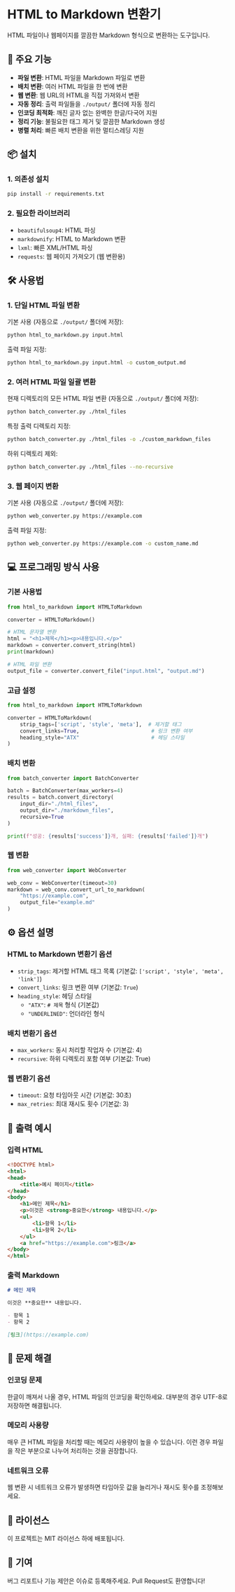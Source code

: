 # HTML to Markdown 변환기

HTML 파일이나 웹페이지를 깔끔한 Markdown 형식으로 변환하는 도구입니다.

## 🚀 주요 기능

- **파일 변환**: HTML 파일을 Markdown 파일로 변환
- **배치 변환**: 여러 HTML 파일을 한 번에 변환
- **웹 변환**: 웹 URL의 HTML을 직접 가져와서 변환
- **자동 정리**: 출력 파일들을 `./output/` 폴더에 자동 정리
- **인코딩 최적화**: 깨진 글자 없는 완벽한 한글/다국어 지원
- **정리 기능**: 불필요한 태그 제거 및 깔끔한 Markdown 생성
- **병렬 처리**: 빠른 배치 변환을 위한 멀티스레딩 지원

## 📦 설치

### 1. 의존성 설치

```bash
pip install -r requirements.txt
```

### 2. 필요한 라이브러리

- `beautifulsoup4`: HTML 파싱
- `markdownify`: HTML to Markdown 변환
- `lxml`: 빠른 XML/HTML 파싱
- `requests`: 웹 페이지 가져오기 (웹 변환용)

## 🛠️ 사용법

### 1. 단일 HTML 파일 변환

기본 사용 (자동으로 `./output/` 폴더에 저장):
```bash
python html_to_markdown.py input.html
```

출력 파일 지정:
```bash
python html_to_markdown.py input.html -o custom_output.md
```

### 2. 여러 HTML 파일 일괄 변환

현재 디렉토리의 모든 HTML 파일 변환 (자동으로 `./output/` 폴더에 저장):
```bash
python batch_converter.py ./html_files
```

특정 출력 디렉토리 지정:
```bash
python batch_converter.py ./html_files -o ./custom_markdown_files
```

하위 디렉토리 제외:
```bash
python batch_converter.py ./html_files --no-recursive
```

### 3. 웹 페이지 변환

기본 사용 (자동으로 `./output/` 폴더에 저장):
```bash
python web_converter.py https://example.com
```

출력 파일 지정:
```bash
python web_converter.py https://example.com -o custom_name.md
```

## 💻 프로그래밍 방식 사용

### 기본 사용법

```python
from html_to_markdown import HTMLToMarkdown

converter = HTMLToMarkdown()

# HTML 문자열 변환
html = "<h1>제목</h1><p>내용입니다.</p>"
markdown = converter.convert_string(html)
print(markdown)

# HTML 파일 변환
output_file = converter.convert_file("input.html", "output.md")
```

### 고급 설정

```python
from html_to_markdown import HTMLToMarkdown

converter = HTMLToMarkdown(
    strip_tags=['script', 'style', 'meta'],  # 제거할 태그
    convert_links=True,                       # 링크 변환 여부
    heading_style="ATX"                       # 헤딩 스타일
)
```

### 배치 변환

```python
from batch_converter import BatchConverter

batch = BatchConverter(max_workers=4)
results = batch.convert_directory(
    input_dir="./html_files",
    output_dir="./markdown_files",
    recursive=True
)

print(f"성공: {results['success']}개, 실패: {results['failed']}개")
```

### 웹 변환

```python
from web_converter import WebConverter

web_conv = WebConverter(timeout=30)
markdown = web_conv.convert_url_to_markdown(
    "https://example.com",
    output_file="example.md"
)
```

## ⚙️ 옵션 설명

### HTML to Markdown 변환기 옵션

- `strip_tags`: 제거할 HTML 태그 목록 (기본값: `['script', 'style', 'meta', 'link']`)
- `convert_links`: 링크 변환 여부 (기본값: `True`)
- `heading_style`: 헤딩 스타일
  - `"ATX"`: `# 제목` 형식 (기본값)
  - `"UNDERLINED"`: 언더라인 형식

### 배치 변환기 옵션

- `max_workers`: 동시 처리할 작업자 수 (기본값: 4)
- `recursive`: 하위 디렉토리 포함 여부 (기본값: True)

### 웹 변환기 옵션

- `timeout`: 요청 타임아웃 시간 (기본값: 30초)
- `max_retries`: 최대 재시도 횟수 (기본값: 3)

## 📁 출력 예시

### 입력 HTML
```html
<!DOCTYPE html>
<html>
<head>
    <title>예시 페이지</title>
</head>
<body>
    <h1>메인 제목</h1>
    <p>이것은 <strong>중요한</strong> 내용입니다.</p>
    <ul>
        <li>항목 1</li>
        <li>항목 2</li>
    </ul>
    <a href="https://example.com">링크</a>
</body>
</html>
```

### 출력 Markdown
```markdown
# 메인 제목

이것은 **중요한** 내용입니다.

- 항목 1
- 항목 2

[링크](https://example.com)
```

## 🔧 문제 해결

### 인코딩 문제
한글이 깨져서 나올 경우, HTML 파일의 인코딩을 확인하세요. 대부분의 경우 UTF-8로 저장하면 해결됩니다.

### 메모리 사용량
매우 큰 HTML 파일을 처리할 때는 메모리 사용량이 높을 수 있습니다. 이런 경우 파일을 작은 부분으로 나누어 처리하는 것을 권장합니다.

### 네트워크 오류
웹 변환 시 네트워크 오류가 발생하면 타임아웃 값을 늘리거나 재시도 횟수를 조정해보세요.

## 📄 라이선스

이 프로젝트는 MIT 라이선스 하에 배포됩니다.

## 🤝 기여

버그 리포트나 기능 제안은 이슈로 등록해주세요. Pull Request도 환영합니다! 